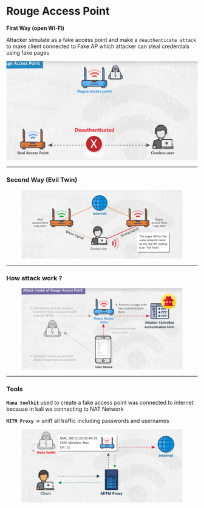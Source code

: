 # Rouge Access Point

**First Way (open Wi-Fi)**

Attacker simulate as a fake access point and make a `deauthenticate attack` to make client connected to Fake AP which attacker can steal credentials using fake pages

![image.png](<../../.gitbook/assets/image (2) (1).png>)

***

### Second Way (Evil Twin)

<figure><img src="../../.gitbook/assets/image 1 (2).png" alt=""><figcaption></figcaption></figure>

***

### How attack work ?

<figure><img src="../../.gitbook/assets/image 2.png" alt=""><figcaption></figcaption></figure>

***

### Tools

**`Mana toolkit`** used to create a fake access point was connected to internet because in kali we connecting to NAT Network

**`MITM Proxy`** → sniff all traffic including passwords and usernames

<figure><img src="../../.gitbook/assets/image 3.png" alt=""><figcaption></figcaption></figure>
